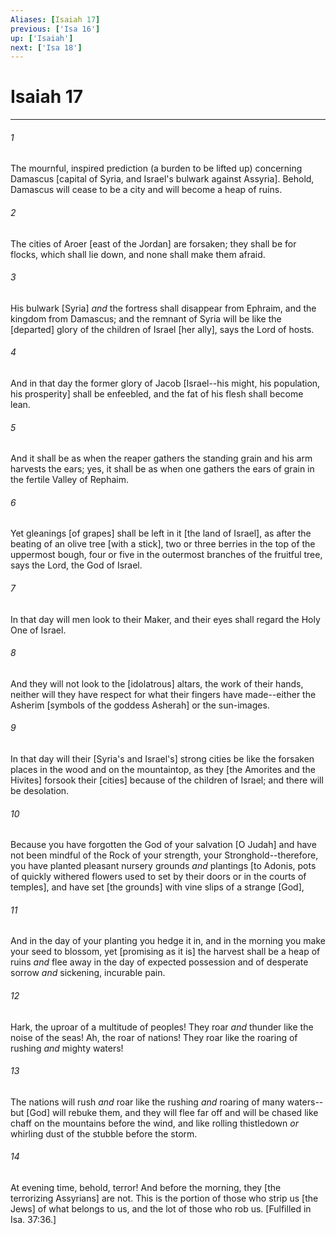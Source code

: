 ```yaml
---
Aliases: [Isaiah 17]
previous: ['Isa 16']
up: ['Isaiah']
next: ['Isa 18']
---
```

# Isaiah 17

***














###### 1 






The mournful, inspired prediction (a burden to be lifted up) concerning Damascus [capital of Syria, and Israel's bulwark against Assyria]. Behold, Damascus will cease to be a city and will become a heap of ruins. 













###### 2 






The cities of Aroer [east of the Jordan] are forsaken; they shall be for flocks, which shall lie down, and none shall make them afraid. 













###### 3 






His bulwark [Syria] _and_ the fortress shall disappear from Ephraim, and the kingdom from Damascus; and the remnant of Syria will be like the [departed] glory of the children of Israel [her ally], says the Lord of hosts. 













###### 4 






And in that day the former glory of Jacob [Israel--his might, his population, his prosperity] shall be enfeebled, and the fat of his flesh shall become lean. 













###### 5 






And it shall be as when the reaper gathers the standing grain and his arm harvests the ears; yes, it shall be as when one gathers the ears of grain in the fertile Valley of Rephaim. 













###### 6 






Yet gleanings [of grapes] shall be left in it [the land of Israel], as after the beating of an olive tree [with a stick], two or three berries in the top of the uppermost bough, four or five in the outermost branches of the fruitful tree, says the Lord, the God of Israel. 













###### 7 






In that day will men look to their Maker, and their eyes shall regard the Holy One of Israel. 













###### 8 






And they will not look to the [idolatrous] altars, the work of their hands, neither will they have respect for what their fingers have made--either the Asherim [symbols of the goddess Asherah] or the sun-images. 













###### 9 






In that day will their [Syria's and Israel's] strong cities be like the forsaken places in the wood and on the mountaintop, as they [the Amorites and the Hivites] forsook their [cities] because of the children of Israel; and there will be desolation. 













###### 10 






Because you have forgotten the God of your salvation [O Judah] and have not been mindful of the Rock of your strength, your Stronghold--therefore, you have planted pleasant nursery grounds _and_ plantings [to Adonis, pots of quickly withered flowers used to set by their doors or in the courts of temples], and have set [the grounds] with vine slips of a strange [God], 













###### 11 






And in the day of your planting you hedge it in, and in the morning you make your seed to blossom, yet [promising as it is] the harvest shall be a heap of ruins _and_ flee away in the day of expected possession and of desperate sorrow _and_ sickening, incurable pain. 













###### 12 






Hark, the uproar of a multitude of peoples! They roar _and_ thunder like the noise of the seas! Ah, the roar of nations! They roar like the roaring of rushing _and_ mighty waters! 













###### 13 






The nations will rush _and_ roar like the rushing _and_ roaring of many waters--but [God] will rebuke them, and they will flee far off and will be chased like chaff on the mountains before the wind, and like rolling thistledown _or_ whirling dust of the stubble before the storm. 













###### 14 






At evening time, behold, terror! And before the morning, they [the terrorizing Assyrians] are not. This is the portion of those who strip us [the Jews] of what belongs to us, and the lot of those who rob us. [Fulfilled in Isa. 37:36.]
